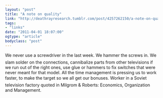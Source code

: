```yaml
---
layout: "post"
title: "A note on quality"
link: "http://deathrayresearch.tumblr.com/post/4257262150/a-note-on-quality"
tags: 
- "links"
date: "2011-04-01 18:07:00"
ogtype: "article"
bodyclass: "post"
---
```


We never use a screwdriver in the last week. We hammer the screws in. We slam solder on the connections, cannibalize parts from other televisions if we run out of the right ones, use glue or hammers to fix switches that were never meant for that model. All the time management is pressing us to work faster, to make the target so we all get our bonuses. Worker in a Soviet television factory quoted in Milgrom & Roberts: Economics, Organization and Management.